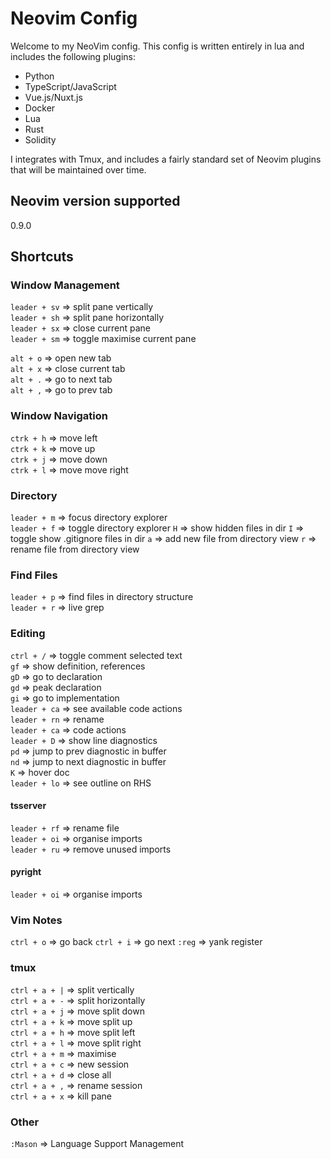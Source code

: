 # Neovim Config

Welcome to my NeoVim config. This config is written entirely in lua and includes the following plugins:

- Python  
- TypeScript/JavaScript  
- Vue.js/Nuxt.js  
- Docker  
- Lua
- Rust
- Solidity  

I integrates with Tmux, and includes a fairly standard set of Neovim plugins that will be maintained over time. 

## Neovim version supported

0.9.0

## Shortcuts

### Window Management

`leader + sv` => split pane vertically  
`leader + sh` => split pane horizontally  
`leader + sx` => close current pane  
`leader + sm` => toggle maximise current pane

`alt + o` => open new tab  
`alt + x` => close current tab  
`alt + .` => go to next tab  
`alt + ,` => go to prev tab

### Window Navigation

`ctrk + h` => move left  
`ctrk + k` => move up  
`ctrk + j` => move down  
`ctrk + l` => move move right

### Directory

`leader + m` => focus directory explorer  
`leader + f` => toggle directory explorer
`H` => show hidden files in dir
`I` => toggle show .gitignore files in dir
`a` => add new file from directory view
`r` => rename file from directory view

### Find Files

`leader + p` => find files in directory structure  
`leader + r` => live grep

### Editing

`ctrl + /` => toggle comment selected text  
`gf` => show definition, references  
`gD` => go to declaration  
`gd` => peak declaration  
`gi` => go to implementation  
`leader + ca` => see available code actions  
`leader + rn` => rename  
`leader + ca` => code actions  
`leader + D` => show line diagnostics  
`pd` => jump to prev diagnostic in buffer  
`nd` => jump to next diagnostic in buffer  
`K` => hover doc  
`leader + lo` => see outline on RHS

#### tsserver

`leader + rf` => rename file  
`leader + oi` => organise imports  
`leader + ru` => remove unused imports

#### pyright

`leader + oi` => organise imports

### Vim Notes

`ctrl + o` => go back
`ctrl + i` => go next
`:reg` => yank register

### tmux

`ctrl + a + |` => split vertically  
`ctrl + a + -` => split horizontally  
`ctrl + a + j` => move split down  
`ctrl + a + k` => move split up  
`ctrl + a + h` => move split left  
`ctrl + a + l` => move split right  
`ctrl + a + m` => maximise  
`ctrl + a + c` => new session  
`ctrl + a + d` => close all  
`ctrl + a + ,` => rename session  
`ctrl + a + x` => kill pane

### Other

`:Mason` => Language Support Management
